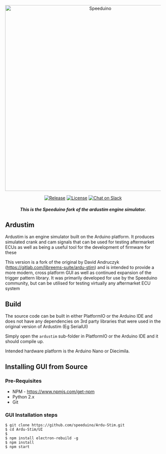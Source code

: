 <div align="center">

<img src="https://github.com/speeduino/wiki.js/raw/master/img/Speeduino%20logo_med.png" alt="Speeduino" width="600" />

[![Release](https://img.shields.io/github/release/speeduino/Ardu-Stim.svg)](https://github.com/speeduino/Ardu-Stim/releases/latest)
[![License](https://img.shields.io/badge/license-GPLv3-blue.svg)](https://github.com/speeduino/Ardu-Stim/blob/master/LICENSE)
[![Chat on Slack](https://img.shields.io/badge/slack-speeduino-CC2B5E.svg?style=flat&logo=slack)](https://speeduino.com/home/community/slack)

##### This is the Speeduino fork of the ardustim engine simulator. 
</div>

## Ardustim
Ardustim is an engine simulator built on the Arduino platform. It produces simulated crank and cam signals that can be used for testing aftermarket ECUs as well as being a useful tool for the development of firmware for these

This version is a fork of the original by David Andruczyk (https://gitlab.com/libreems-suite/ardu-stim) and is intended to provide a more modern, cross platform GUI as well as continued expansion of the trigger pattern library. It was primarily developed for use by the Speeduino community, but can be utilised for testing virtually any aftermarket ECU system

## Build
The source code can be built in either PlatformIO or the Arduino IDE and does not have any dependencies on 3rd party libraries that were used in the original version of Ardustim (Eg SerialUI)

Simply open the `ardustim` sub-folder in PlatformIO or the Arduino IDE and it should compile up. 

Intended hardware platform is the Arduino Nano or Diecimila.

## Installing GUI from Source

### Pre-Requisites
* NPM - https://www.npmjs.com/get-npm
* Python 2.x
* Git

### GUI Installation steps
```
$ git clone https://github.com/speeduino/Ardu-Stim.git
$ cd Ardu-Stim/UI
$
$ npm install electron-rebuild -g
$ npm install
$ npm start
```
